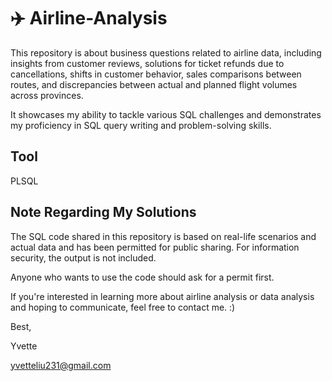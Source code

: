 # ✈️ Airline-Analysis

This repository is about business questions related to airline data, including insights from customer reviews, solutions for ticket refunds due to cancellations, shifts in customer behavior, sales comparisons between routes, and discrepancies between actual and planned flight volumes across provinces.

It showcases my ability to tackle various SQL challenges and demonstrates my proficiency in SQL query writing and problem-solving skills.

## Tool
PLSQL

## Note Regarding My Solutions

The SQL code shared in this repository is based on real-life scenarios and actual data and has been permitted for public sharing. For information security, the output is not included.

Anyone who wants to use the code should ask for a permit first.

If you're interested in learning more about airline analysis or data analysis and hoping to communicate, feel free to contact me. :)

Best,

Yvette

yvetteliu231@gmail.com
